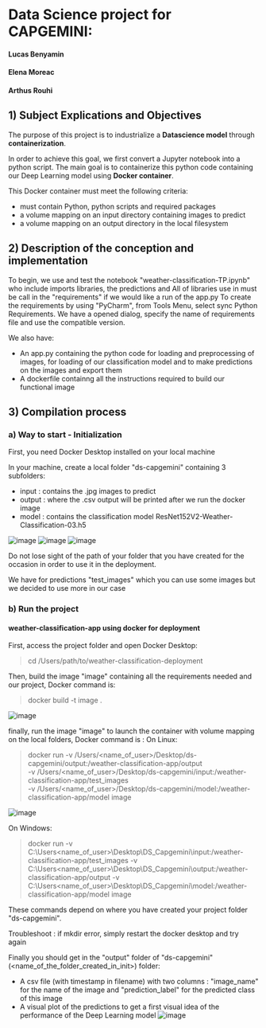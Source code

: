 # Data Science project for CAPGEMINI:
#### Lucas Benyamin
#### Elena Moreac 
#### Arthus Rouhi

## 1) Subject Explications and Objectives

The purpose of this project is to industrialize a **Datascience model** through **containerization**.

In order to achieve this goal, we  first convert a Jupyter notebook into a python script. The main goal is to containerize this python code containing our Deep Learning model using **Docker container**.

This Docker container must meet the following criteria:
- must contain Python, python scripts and required packages
- a volume mapping on an input directory containing images to predict
- a volume mapping on an output directory in the local filesystem

## 2) Description of the conception and implementation

To begin, we use and test the notebook "weather-classification-TP.ipynb" who include imports libraries, the predictions and 
All of libraries use in  must be call in the "requirements" if we would like a run of the app.py
To create the requirements by using "PyCharm", from Tools Menu, select sync Python Requirements. We have a opened dialog, specify the name of requirements file and use the compatible version.

We also have:
- An app.py containing the python code for loading and preprocessing of images, for loading of our classification model and to make predictions on the images and export them
- A dockerfile containng all the instructions required to build our functional image

## 3) Compilation process
### a) Way to start - Initialization

First, you need Docker Desktop installed on your local machine

In your machine, create a local folder "ds-capgemini" containing 3 subfolders:
- input : contains the .jpg images to predict
- output : where the .csv output will be printed after we run the docker image
- model : contains the classification model ResNet152V2-Weather-Classification-03.h5

![image](https://user-images.githubusercontent.com/63624017/211024452-52491690-b313-41e3-85b9-dbed4a28daf7.png)
![image](https://user-images.githubusercontent.com/63624017/211024551-bb124179-0642-4dfb-ab0f-dcaa236a5891.png)
![image](https://user-images.githubusercontent.com/63624017/211024638-0bce47c7-21bf-4892-b11b-15fd0d136074.png)

Do not lose sight of the path of your folder that you have created for the occasion in order to use it in the deployment. 

We have for predictions "test_images" which you can use some images but we decided to use more in our case

### b) Run the project
#### weather-classification-app using docker for deployment
First, access the project folder and open Docker Desktop:
> cd /Users/path/to/weather-classification-deployment

Then, build the image "image" containing all the requirements needed and our project, Docker command is:
> docker build -t image .

![image](https://user-images.githubusercontent.com/63624017/211024222-c8431dc6-6d51-4381-aa48-a1d2d33f12b8.png)



finally, run the image "image" to launch the container with volume mapping on the local folders, Docker command is :
On Linux:
> docker run -v /Users/<name_of_user>/Desktop/ds-capgemini/output:/weather-classification-app/output \
> -v /Users/<name_of_user>/Desktop/ds-capgemini/input:/weather-classification-app/test_images \
> -v /Users/<name_of_user>/Desktop/ds-capgemini/model:/weather-classification-app/model image

![image](https://user-images.githubusercontent.com/63624017/211024299-22c4176d-87c4-4199-8f9d-31aa6ad70385.png)


On Windows:
> docker run -v C:\Users\<name_of_user>\Desktop\DS_Capgemini\input:/weather-classification-app/test_images -v C:\Users\<name_of_user>\Desktop\DS_Capgemini\output:/weather-classification-app/output -v C:\Users\<name_of_user>\Desktop\DS_Capgemini\model:/weather-classification-app/model image

These commands depend on where you have created your project folder "ds-capgemini". 

Troubleshoot : if mkdir error, simply restart the docker desktop and try again

Finally you should get in the "output" folder of "ds-capgemini" (<name_of_the_folder_created_in_init>) folder:
- A csv file (with timestamp in filename) with two columns : "image_name" for the name of the image and "prediction_label" for the predicted class of this image
- A visual plot of the predictions to get a first visual idea of the performance of the Deep Learning model
![image](https://user-images.githubusercontent.com/63624017/211024344-4f90196a-e64f-4c14-882a-3114dd589a2f.png)


